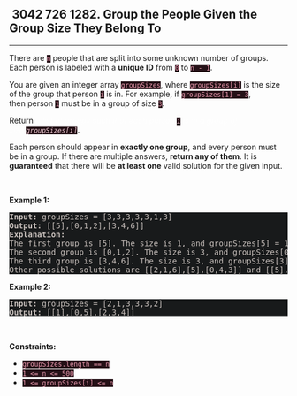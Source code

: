 <h2> 3042 726
1282. Group the People Given the Group Size They Belong To</h2><hr><div style="border-color: rgba(140, 122, 115, 0.65) !important;"><p style="border-color: rgba(140, 122, 115, 0.65) !important;">There are <code style="background-color: rgb(37, 17, 23) !important; color: rgb(236, 154, 175) !important; border-color: rgb(172, 35, 69) !important;">n</code> people&nbsp;that are split into some unknown number of groups. Each person is labeled with a&nbsp;<strong style="border-color: rgba(140, 122, 115, 0.65) !important;">unique ID</strong>&nbsp;from&nbsp;<code style="background-color: rgb(37, 17, 23) !important; color: rgb(236, 154, 175) !important; border-color: rgb(172, 35, 69) !important;">0</code>&nbsp;to&nbsp;<code style="background-color: rgb(37, 17, 23) !important; color: rgb(236, 154, 175) !important; border-color: rgb(172, 35, 69) !important;">n - 1</code>.</p>

<p style="border-color: rgba(140, 122, 115, 0.65) !important;">You are given an integer array&nbsp;<code style="background-color: rgb(37, 17, 23) !important; color: rgb(236, 154, 175) !important; border-color: rgb(172, 35, 69) !important;">groupSizes</code>, where <code style="background-color: rgb(37, 17, 23) !important; color: rgb(236, 154, 175) !important; border-color: rgb(172, 35, 69) !important;">groupSizes[i]</code>&nbsp;is the size of the group that person&nbsp;<code style="background-color: rgb(37, 17, 23) !important; color: rgb(236, 154, 175) !important; border-color: rgb(172, 35, 69) !important;">i</code>&nbsp;is in. For example, if&nbsp;<code style="background-color: rgb(37, 17, 23) !important; color: rgb(236, 154, 175) !important; border-color: rgb(172, 35, 69) !important;">groupSizes[1] = 3</code>, then&nbsp;person&nbsp;<code style="background-color: rgb(37, 17, 23) !important; color: rgb(236, 154, 175) !important; border-color: rgb(172, 35, 69) !important;">1</code>&nbsp;must be in a&nbsp;group of size&nbsp;<code style="background-color: rgb(37, 17, 23) !important; color: rgb(236, 154, 175) !important; border-color: rgb(172, 35, 69) !important;">3</code>.</p>

<p style="border-color: rgba(140, 122, 115, 0.65) !important;">Return&nbsp;<em style="color: rgba(255, 255, 255, 0.65) !important; border-color: rgba(140, 122, 115, 0.65) !important;">a list of groups&nbsp;such that&nbsp;each person&nbsp;<code style="background-color: rgb(37, 17, 23) !important; color: rgb(247, 210, 219) !important; border-color: rgb(172, 35, 69) !important;">i</code>&nbsp;is in a group of size&nbsp;<code style="background-color: rgb(37, 17, 23) !important; color: rgb(247, 210, 219) !important; border-color: rgb(172, 35, 69) !important;">groupSizes[i]</code></em>.</p>

<p style="border-color: rgba(140, 122, 115, 0.65) !important;">Each person should&nbsp;appear in&nbsp;<strong style="border-color: rgba(140, 122, 115, 0.65) !important;">exactly one group</strong>,&nbsp;and every person must be in a group. If there are&nbsp;multiple answers, <strong style="border-color: rgba(140, 122, 115, 0.65) !important;">return any of them</strong>. It is <strong style="border-color: rgba(140, 122, 115, 0.65) !important;">guaranteed</strong> that there will be <strong style="border-color: rgba(140, 122, 115, 0.65) !important;">at least one</strong> valid solution for the given input.</p>

<p style="border-color: rgba(140, 122, 115, 0.65) !important;">&nbsp;</p>
<p style="border-color: rgba(140, 122, 115, 0.65) !important;"><strong class="example" style="border-color: rgba(140, 122, 115, 0.65) !important;">Example 1:</strong></p>

<pre style="background-color: rgb(24, 26, 27) !important; color: rgb(200, 192, 188) !important; border-color: rgb(126, 109, 103) !important;"><strong style="border-color: rgb(112, 97, 92) !important;">Input:</strong> groupSizes = [3,3,3,3,3,1,3]
<strong style="border-color: rgb(112, 97, 92) !important;">Output:</strong> [[5],[0,1,2],[3,4,6]]
<b style="border-color: rgb(112, 97, 92) !important;">Explanation:</b> 
The first group is [5]. The size is 1, and groupSizes[5] = 1.
The second group is [0,1,2]. The size is 3, and groupSizes[0] = groupSizes[1] = groupSizes[2] = 3.
The third group is [3,4,6]. The size is 3, and groupSizes[3] = groupSizes[4] = groupSizes[6] = 3.
Other possible solutions are [[2,1,6],[5],[0,4,3]] and [[5],[0,6,2],[4,3,1]].
</pre>

<p style="border-color: rgba(140, 122, 115, 0.65) !important;"><strong class="example" style="border-color: rgba(140, 122, 115, 0.65) !important;">Example 2:</strong></p>

<pre style="background-color: rgb(24, 26, 27) !important; color: rgb(200, 192, 188) !important; border-color: rgb(126, 109, 103) !important;"><strong style="border-color: rgb(112, 97, 92) !important;">Input:</strong> groupSizes = [2,1,3,3,3,2]
<strong style="border-color: rgb(112, 97, 92) !important;">Output:</strong> [[1],[0,5],[2,3,4]]
</pre>

<p style="border-color: rgba(140, 122, 115, 0.65) !important;">&nbsp;</p>
<p style="border-color: rgba(140, 122, 115, 0.65) !important;"><strong style="border-color: rgba(140, 122, 115, 0.65) !important;">Constraints:</strong></p>

<ul style="border-color: rgba(140, 122, 115, 0.65) !important;">
	<li style="border-color: rgba(140, 122, 115, 0.65) !important;"><code style="background-color: rgb(37, 17, 23) !important; color: rgb(236, 154, 175) !important; border-color: rgb(172, 35, 69) !important;">groupSizes.length == n</code></li>
	<li style="border-color: rgba(140, 122, 115, 0.65) !important;"><code style="background-color: rgb(37, 17, 23) !important; color: rgb(236, 154, 175) !important; border-color: rgb(172, 35, 69) !important;">1 &lt;= n&nbsp;&lt;= 500</code></li>
	<li style="border-color: rgba(140, 122, 115, 0.65) !important;"><code style="background-color: rgb(37, 17, 23) !important; color: rgb(236, 154, 175) !important; border-color: rgb(172, 35, 69) !important;">1 &lt;=&nbsp;groupSizes[i] &lt;= n</code></li>
</ul>
</div>